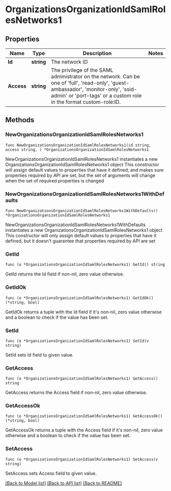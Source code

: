 # OrganizationsOrganizationIdSamlRolesNetworks1

## Properties

Name | Type | Description | Notes
------------ | ------------- | ------------- | -------------
**Id** | **string** | The network ID | 
**Access** | **string** | The privilege of the SAML administrator on the network. Can be one of &#39;full&#39;, &#39;read-only&#39;, &#39;guest-ambassador&#39;, &#39;monitor-only&#39;, &#39;ssid-admin&#39; or &#39;port-tags&#39; or a custom role in the format custom-role:ID. | 

## Methods

### NewOrganizationsOrganizationIdSamlRolesNetworks1

`func NewOrganizationsOrganizationIdSamlRolesNetworks1(id string, access string, ) *OrganizationsOrganizationIdSamlRolesNetworks1`

NewOrganizationsOrganizationIdSamlRolesNetworks1 instantiates a new OrganizationsOrganizationIdSamlRolesNetworks1 object
This constructor will assign default values to properties that have it defined,
and makes sure properties required by API are set, but the set of arguments
will change when the set of required properties is changed

### NewOrganizationsOrganizationIdSamlRolesNetworks1WithDefaults

`func NewOrganizationsOrganizationIdSamlRolesNetworks1WithDefaults() *OrganizationsOrganizationIdSamlRolesNetworks1`

NewOrganizationsOrganizationIdSamlRolesNetworks1WithDefaults instantiates a new OrganizationsOrganizationIdSamlRolesNetworks1 object
This constructor will only assign default values to properties that have it defined,
but it doesn't guarantee that properties required by API are set

### GetId

`func (o *OrganizationsOrganizationIdSamlRolesNetworks1) GetId() string`

GetId returns the Id field if non-nil, zero value otherwise.

### GetIdOk

`func (o *OrganizationsOrganizationIdSamlRolesNetworks1) GetIdOk() (*string, bool)`

GetIdOk returns a tuple with the Id field if it's non-nil, zero value otherwise
and a boolean to check if the value has been set.

### SetId

`func (o *OrganizationsOrganizationIdSamlRolesNetworks1) SetId(v string)`

SetId sets Id field to given value.


### GetAccess

`func (o *OrganizationsOrganizationIdSamlRolesNetworks1) GetAccess() string`

GetAccess returns the Access field if non-nil, zero value otherwise.

### GetAccessOk

`func (o *OrganizationsOrganizationIdSamlRolesNetworks1) GetAccessOk() (*string, bool)`

GetAccessOk returns a tuple with the Access field if it's non-nil, zero value otherwise
and a boolean to check if the value has been set.

### SetAccess

`func (o *OrganizationsOrganizationIdSamlRolesNetworks1) SetAccess(v string)`

SetAccess sets Access field to given value.



[[Back to Model list]](../README.md#documentation-for-models) [[Back to API list]](../README.md#documentation-for-api-endpoints) [[Back to README]](../README.md)


